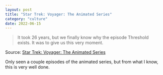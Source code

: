 ```yaml
---
layout: post
title: "Star Trek: Voyager: The Animated Series"
category: "culture"
date: 2022-06-15
---
```


> It took 26 years, but we finally know why the episode Threshold exists. It was to give us this very moment.

Source: [Star Trek: Voyager: The Animated Series](https://m.youtube.com/watch?v=luEDui2zAUw)

Only seen a couple episodes of the animated series, but from what I know, this is very well done.

